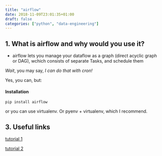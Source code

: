```yaml
---
title: "airflow"
date: 2018-11-09T23:01:35+01:00
draft: false
categories: ["python", "data-engineering"]
---
```


## 1. What is airflow and why would you use it?

* airflow lets you manage your dataflow as a graph (direct acyclic graph or DAG), wchich consists of separate Tasks, and schedule them

*Wait*, you may say, *I can do that with cron!*

Yes, you can, but:

#### Installation

```
pip install airflow
```

or you can use virtualenv. Or pyenv + virtualenv, which I recommend.

## 3. Useful links

[tutorial 1](http://michal.karzynski.pl/blog/2017/03/19/developing-workflows-with-apache-airflow/)

[tutorial 2](https://airflow.apache.org/tutorial.html)
